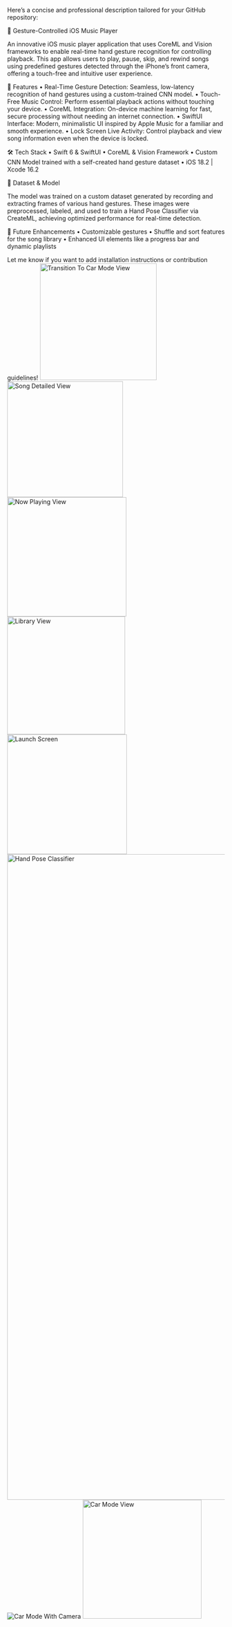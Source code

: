 Here’s a concise and professional description tailored for your GitHub repository:

🎵 Gesture-Controlled iOS Music Player

An innovative iOS music player application that uses CoreML and Vision frameworks to enable real-time hand gesture recognition for controlling playback. This app allows users to play, pause, skip, and rewind songs using predefined gestures detected through the iPhone’s front camera, offering a touch-free and intuitive user experience.

🚀 Features
	•	Real-Time Gesture Detection: Seamless, low-latency recognition of hand gestures using a custom-trained CNN model.
	•	Touch-Free Music Control: Perform essential playback actions without touching your device.
	•	CoreML Integration: On-device machine learning for fast, secure processing without needing an internet connection.
	•	SwiftUI Interface: Modern, minimalistic UI inspired by Apple Music for a familiar and smooth experience.
	•	Lock Screen Live Activity: Control playback and view song information even when the device is locked.

🛠️ Tech Stack
	•	Swift 6 & SwiftUI
	•	CoreML & Vision Framework
	•	Custom CNN Model trained with a self-created hand gesture dataset
	•	iOS 18.2 | Xcode 16.2

📂 Dataset & Model

The model was trained on a custom dataset generated by recording and extracting frames of various hand gestures. These images were preprocessed, labeled, and used to train a Hand Pose Classifier via CreateML, achieving optimized performance for real-time detection.

🔮 Future Enhancements
	•	Customizable gestures
	•	Shuffle and sort features for the song library
	•	Enhanced UI elements like a progress bar and dynamic playlists

Let me know if you want to add installation instructions or contribution guidelines!
<img width="270" alt="Transition To Car Mode View" src="https://github.com/user-attachments/assets/12e58ffe-45c1-430e-9499-222421cf6a29" />
<img width="268" alt="Song Detailed View" src="https://github.com/user-attachments/assets/dd236c2e-72a3-4c17-af90-90c482f0e94d" />
<img width="276" alt="Now Playing View" src="https://github.com/user-attachments/assets/4548a721-873e-4879-b1ba-403244e87739" />
<img width="273" alt="Library View" src="https://github.com/user-attachments/assets/8268fb75-8b11-4ebb-9dee-4eb6859768a2" />
<img width="277" alt="Launch Screen" src="https://github.com/user-attachments/assets/31ae06de-4f85-4cee-9739-eb2b95eac626" />
<img width="1494" alt="Hand Pose Classifier" src="https://github.com/user-attachments/assets/1dfedf7e-a5af-4842-b18b-b9b28a684b53" />
![Car Mode With Camera](https://github.com/user-attachments/assets/2ade1bd2-4d17-4707-8f53-922ae2d4e445)
<img width="275" alt="Car Mode View" src="https://github.com/user-attachments/assets/64f9f955-9beb-4eab-b655-c586f73edc6c" />
